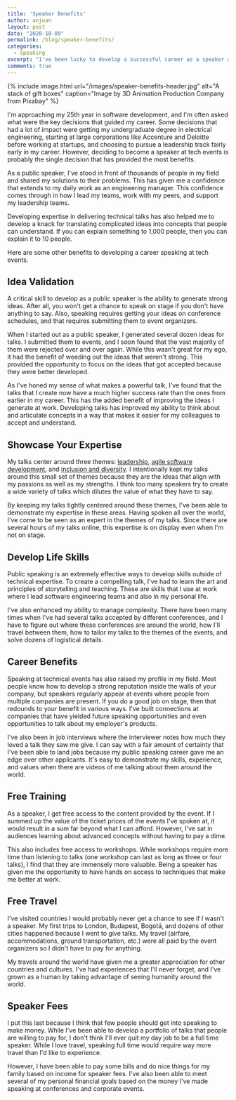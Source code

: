 ```yaml
---
title: 'Speaker Benefits'
author: anjuan
layout: post
date: "2020-10-09"
permalink: /blog/speaker-benefits/
categories:
  - Speaking
excerpt: "I've been lucky to develop a successful career as a speaker at tech events. Here are the benefits I've experienced being a speaker."
comments: true
---
```


 {% include image.html url="/images/speaker-benefits-header.jpg" alt="A stack of gift boxes" caption="Image by 3D Animation Production Company from Pixabay" %}

I'm approaching my 25th year in software development, and I'm often asked what were the key decisions that guided my career. Some decisions that had a lot of impact were getting my undergraduate degree in electrical engineering, starting at large corporations like Accenture and Deloitte before working at startups, and choosing to pursue a leadership track fairly early in my career. However, deciding to become a speaker at tech events is probably the single decision that has provided the most benefits.

As a public speaker, I've stood in front of thousands of people in my field and shared my solutions to their problems. This has given me a confidence that extends to my daily work as an engineering manager. This confidence comes through in how I lead my teams, work with my peers, and support my leadership teams.

Developing expertise in delivering technical talks has also helped me to develop a knack for translating complicated ideas into concepts that people can understand. If you can explain something to 1,000 people, then you can explain it to 10 people.

Here are some other benefits to developing a career speaking at tech events.

## **Idea Validation**

A critical skill to develop as a public speaker is the ability to generate strong ideas. After all, you won't get a chance to speak on stage if you don't have anything to say. Also, speaking requires getting your ideas on conference schedules, and that requires submitting them to event organizers.

When I started out as a public speaker, I generated several dozen ideas for talks. I submitted them to events, and I soon found that the vast majority of them were rejected over and over again. While this wasn't great for my ego, it had the benefit of weeding out the ideas that weren't strong. This provided the opportunity to focus on the ideas that got accepted because they were better developed.

As I've honed my sense of what makes a powerful talk, I've found that the talks that I create now have a much higher success rate than the ones from earlier in my career. This has the added benefit of improving the ideas I generate at work. Developing talks has improved my ability to think about and articulate concepts in a way that makes it easier for my colleagues to accept and understand.

## **Showcase Your Expertise**

My talks center around three themes: [leadership](https://anjuansimmons.com/talks/technical-leadership-through-the-underground-railroad/), [agile software development](https://anjuansimmons.com/talks/leadership-lessons-from-the-agile-manifesto/), and [inclusion and diversity](https://anjuansimmons.com/talks/lending-privilege/). I intentionally kept my talks around this small set of themes because they are the ideas that align with my passions as well as my strengths. I think too many speakers try to create a wide variety of talks which dilutes the value of what they have to say.

By keeping my talks tightly centered around these themes, I've been able to demonstrate my expertise in these areas. Having spoken all over the world, I've come to be seen as an expert in the themes of my talks. Since there are several hours of my talks online, this expertise is on display even when I'm not on stage.

## **Develop Life Skills**

Public speaking is an extremely effective ways to develop skills outside of technical expertise. To create a compelling talk, I've had to learn the art and principles of storytelling and teaching. These are skills that I use at work where I lead software engineering teams and also in my personal life.

I've also enhanced my ability to manage complexity. There have been many times when I've had several talks accepted by different conferences, and I have to figure out where these conferences are around the world, how I'll travel between them, how to tailor my talks to the themes of the events, and solve dozens of logistical details.

## **Career Benefits**

Speaking at technical events has also raised my profile in my field. Most people know how to develop a strong reputation inside the walls of your company, but speakers regularly appear at events where people from multiple companies are present. If you do a good job on stage, then that redounds to your benefit in various ways. I've built connections at companies that have yielded future speaking opportunities and even opportunities to talk about my employer's products.

I've also been in job interviews where the interviewer notes how much they loved a talk they saw me give. I can say with a fair amount of certainty that I've been able to land jobs because my public speaking career gave me an edge over other applicants. It's easy to demonstrate my skills, experience, and values when there are videos of me talking about them around the world.

## **Free Training**

As a speaker, I get free access to the content provided by the event. If I summed up the value of the ticket prices of the events I've spoken at, it would result in a sum far beyond what I can afford. However, I've sat in audiences learning about advanced concepts without having to pay a dime.

This also includes free access to workshops. While workshops require more time than listening to talks (one workshop can last as long as three or four talks), I find that they are immensely more valuable. Being a speaker has given me the opportunity to have hands on access to techniques that make me better at work.

## **Free Travel**

I've visited countries I would probably never get a chance to see if I wasn't a speaker. My first trips to London, Budapest, Bogotá, and dozens of other cities happened because I went to give talks. My travel (airfare, accommodations, ground transportation, etc.) were all paid by the event organizers so I didn't have to pay for anything.

My travels around the world have given me a greater appreciation for other countries and cultures. I've had experiences that I'll never forget, and I've grown as a human by taking advantage of seeing humanity around the world.

## **Speaker Fees**

I put this last because I think that few people should get into speaking to make money. While I've been able to develop a portfolio of talks that people are willing to pay for, I don't think I'll ever quit my day job to be a full time speaker. While I love travel, speaking full time would require way more travel than I'd like to experience.

However, I have been able to pay some bills and do nice things for my family based on income for speaker fees. I've also been able to meet several of my personal financial goals based on the money I've made speaking at conferences and corporate events.
